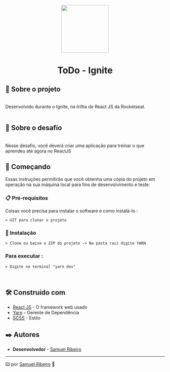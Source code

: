 <p align='center'><img width='150' src="https://cdn.auth0.com/blog/react-js/react.png"></p>
<h1 align='center'>ToDo - Ignite</h1>
<p align='center'>
</p>

## 🚀 Sobre o projeto

<br>
Desenvolvido durante o Ignite, na trilha de React JS da Rocketseat.
<br>
<br>

## 🧠 Sobre o desafio
<br>
Nesse desafio, você deverá criar uma aplicação para treinar o que aprendeu até agora no ReactJS


## 🚀 Começando

Essas instruções permitirão que você obtenha uma cópia do projeto em operação na sua máquina local para fins de desenvolvimento e teste.

### 📋 Pré-requisitos

Coisas você precisa para instalar o software e como instalá-lo :

```
> GIT para clonar o projeto
```

### 🔧 Instalação

```
> Clone ou baixe o ZIP do projeto -> Na pasta raiz digite YARN
```

### Para executar :

```
> Digite no terminal "yarn dev" 
```

<!-- ## 🛠 💻 Para acessar o projeto funcional :

<br>


<p> -->

<!-- Clique aqui > [ToDo JS](https://todo-ignite-samuelrrs.netlify.app/)  -->

<br>

<p>
<!-- 
## <h3> 🖼️ Layout</h3>

<br>

 <img src="./src/assets/.github/layout1.png">
    <br> -->


## 🛠️ Construído com

- [React JS](https://pt-br.reactjs.org/) - O framework web usado
- [Yarn](https://yarnpkg.com/) - Gerente de Dependência
- [SCSS](https://sass-lang.com/documentation/syntax) - Estilo




## ✒️ Autores

- **Desenvolvedor** - [Samuel Ribeiro](https://github.com/samuelrrs)

---

⌨️ por [Samuel Ribeiro](https://github.com/samuelrrs) 🚀
